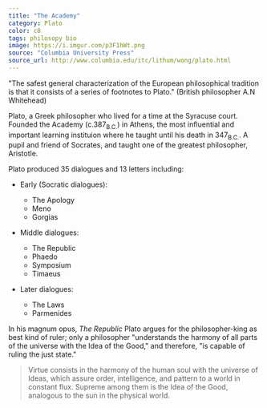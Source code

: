 ```yaml
---
title: "The Academy"
category: Plato
color: c8
tags: philosopy bio
image: https://i.imgur.com/p3F1hWt.png
source: "Columbia University Press"
source_url: http://www.columbia.edu/itc/lithum/wong/plato.html
---
```


"The safest general characterization of the European philosophical tradition is that it consists of a series of footnotes to Plato." (British philosopher A.N Whitehead)
<!--more-->

Plato, a Greek philosopher who lived for a time at the Syracuse court. Founded the Academy (c.387<sub>B.C.</sub>) in Athens, the most influential and important learning instituion where he taught until his death in 347<sub>B.C.</sub>. A pupil and friend of Socrates, and taught one of the greatest philosopher, Aristotle.

Plato produced 35 dialogues and 13 letters including:

- Early (Socratic dialogues):
  - The Apology
  - Meno
  - Gorgias

- Middle dialogues:
  - The Republic
  - Phaedo
  - Symposium
  - Timaeus

- Later dialogues:
  - The Laws
  - Parmenides

In his magnum opus, <cite>The Republic</cite> Plato argues for the philosopher-king as best kind of ruler;
only a philosopher "understands the harmony of all parts of the universe with the Idea of the Good,"
and therefore, "is capable of ruling the just state."

> Virtue consists in the harmony of the human soul with the universe of Ideas, which assure order, intelligence, and pattern to a world in constant flux. Supreme among them is the Idea of the Good, analogous to the sun in the physical world.
